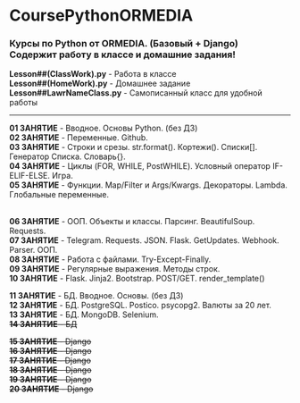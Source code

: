 # CoursePythonORMEDIA
<h3>Курсы по Python от ORMEDIA. (Базовый + Django) <br>
Содержит работу в классе и домашние задания!</h3>

<b>Lesson##(ClassWork).py</b> - Работа в классе <br>
<b>Lesson##(HomeWork).py</b>  - Домашнее задание <br>
<b>Lesson##LawrNameClass.py</b>  - Самописанный класс для удобной работы <br>
<hr>
<b>01 ЗАНЯТИЕ</b> - Вводное. Основы Python. (без ДЗ) <br>
<b>02 ЗАНЯТИЕ</b> - Переменные. Github. <br>
<b>03 ЗАНЯТИЕ</b> - Строки и срезы. str.format(). Кортежи(). Списки[]. Генератор Списка. Словарь{}.<br>
<b>04 ЗАНЯТИЕ</b> - Циклы (FOR, WHILE, PostWHILE). Условный оператор IF-ELIF-ELSE. Игра. <br>
<b>05 ЗАНЯТИЕ</b> - Функции. Map/Filter и Args/Kwargs. Декораторы. Lambda. Глобальные переменные. <br> <br>

<b>06 ЗАНЯТИЕ</b> - ООП. Объекты и классы. Парсинг. BeautifulSoup. Requests. <br>
<b>07 ЗАНЯТИЕ</b> - Telegram. Requests. JSON. Flask. GetUpdates. Webhook. Parser. ООП. <br>
<b>08 ЗАНЯТИЕ</b> - Работа с файлами. Try-Except-Finally. <br>
<b>09 ЗАНЯТИЕ</b> - Регулярные выражения. Методы строк. <br>
<b>10 ЗАНЯТИЕ</b> - Flask. Jinja2. Bootstrap. POST/GET. render_template() <br>

<b>11 ЗАНЯТИЕ</b> - БД. Вводное. Основы. (без ДЗ)<br></s>
<b>12 ЗАНЯТИЕ</b> - БД. PostgreSQL. Postico. psycopg2. Валюты за 20 лет.<br>
<b>13 ЗАНЯТИЕ</b> - БД. MongoDB. Selenium.<br>
<s><b>14 ЗАНЯТИЕ</b> - БД  <br></s>

<s><b>15 ЗАНЯТИЕ</b> - Django  <br></s>
<s><b>16 ЗАНЯТИЕ</b> - Django  <br></s>
<s><b>17 ЗАНЯТИЕ</b> - Django  <br></s>
<s><b>18 ЗАНЯТИЕ</b> - Django  <br></s>
<s><b>19 ЗАНЯТИЕ</b> - Django  <br></s>
<s><b>20 ЗАНЯТИЕ</b> - Django  <br></s>

